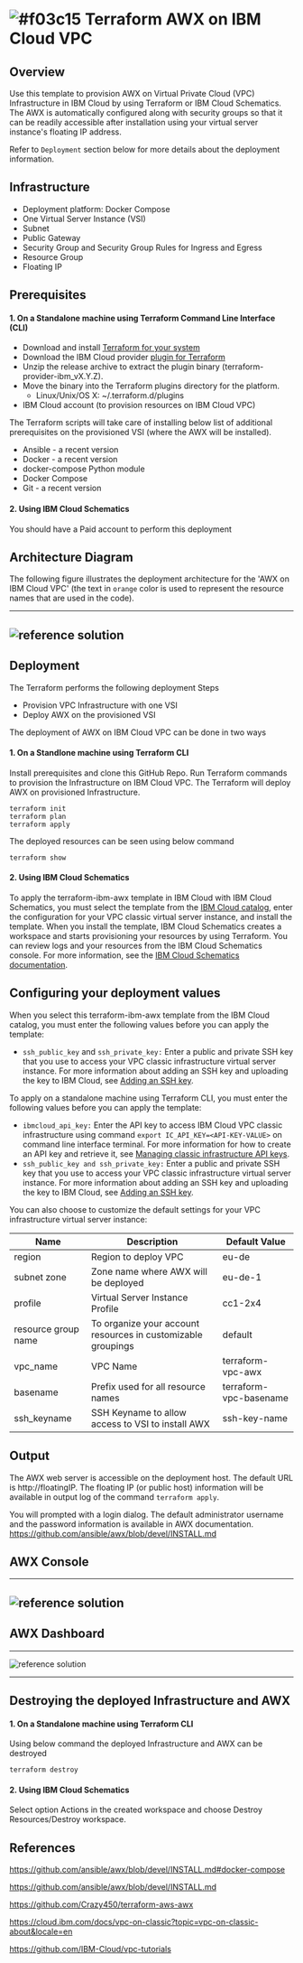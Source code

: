 # ![#f03c15](https://placehold.it/15/f03c15/000000?text=+) Terraform AWX on IBM Cloud VPC

## Overview

Use this template to provision AWX on Virtual Private Cloud (VPC) Infrastructure in IBM Cloud by using Terraform or IBM Cloud Schematics. The AWX is automatically configured along with security groups so that it can be readily accessible after installation using your virtual server instance's floating IP address.

Refer to `Deployment` section below for more details about the deployment information.

## Infrastructure

* Deployment platform: Docker Compose
* One Virtual Server Instance (VSI)
* Subnet
* Public Gateway
* Security Group and Security Group Rules for Ingress and Egress
* Resource Group
* Floating IP

## Prerequisites

#### 1. On a Standalone machine using Terraform Command Line Interface (CLI)

* Download and install [Terraform for your system](https://learn.hashicorp.com/terraform/getting-started/install.html)
* Download the IBM Cloud provider [plugin for Terraform](https://github.com/IBM-Cloud/terraform-provider-ibm/releases)
* Unzip the release archive to extract the plugin binary (terraform-provider-ibm_vX.Y.Z).
* Move the binary into the Terraform plugins directory for the platform.
    * Linux/Unix/OS X: ~/.terraform.d/plugins
* IBM Cloud account (to provision resources on IBM Cloud VPC)

The Terraform scripts will take care of installing below list of additional prerequisites on the provisioned VSI (where the AWX will be installed).

* Ansible - a recent version
* Docker - a recent version
* docker-compose Python module
* Docker Compose
* Git - a recent version 

#### 2. Using IBM Cloud Schematics
You should have a Paid account to perform this deployment


## Architecture Diagram

The following figure illustrates the deployment architecture for the 'AWX on IBM Cloud VPC' (the text in `orange` color is used to represent the resource names that are used in the code).

---
![reference solution](https://github.ibm.com/epradeepk/Terraform-AWX/blob/master/diagrams/TerraformAWX.png)
---


## Deployment

The Terraform performs the following deployment Steps

- Provision VPC Infrastructure with one VSI 
- Deploy AWX on the provisioned VSI 

The deployment of AWX on IBM Cloud VPC can be done in two ways

#### 1. On a Standlone machine using Terraform CLI

Install prerequisites and clone this GitHub Repo. Run Terraform commands to provision the Infrastructure on IBM Cloud VPC. The Terraform will deploy AWX on provisioned Infrastructure.

```
terraform init
terraform plan
terraform apply
```

The deployed resources can be seen using below command

```terraform show```

#### 2. Using IBM Cloud Schematics
To apply the terraform-ibm-awx template in IBM Cloud with IBM Cloud Schematics, you must select the template from the [IBM Cloud catalog](https://cloud.ibm.com/catalog#software), enter the configuration for your VPC classic virtual server instance, and install the template. When you install the template, IBM Cloud Schematics creates a workspace and starts provisioning your resources by using Terraform. You can review logs and your resources from the IBM Cloud Schematics console. For more information, see the [IBM Cloud Schematics documentation](https://cloud.ibm.com/docs/schematics?topic=schematics-about-schematics).


##  Configuring your deployment values
When you select this terraform-ibm-awx template from the IBM Cloud catalog, you must enter the following values before you can apply the template:
  * `ssh_public_key` and `ssh_private_key:` Enter a public and private SSH key that you use to access your VPC classic infrastructure virtual server instance. For more information about adding an SSH key and uploading the key to IBM Cloud, see [Adding an SSH key](https://cloud.ibm.com/docs/infrastructure/ssh-keys?topic=ssh-keys-adding-an-ssh-key).

To apply on a standalone machine using Terraform CLI, you must enter the following values before you can apply the template:
  * `ibmcloud_api_key:` Enter the API key to access IBM Cloud VPC classic infrastructure using command
    ```export IC_API_KEY=<API-KEY-VALUE>``` on command line interface terminal.
    For more information for how to create an API key and retrieve it, see [Managing classic infrastructure API keys](https://cloud.ibm.com/docs/iam?topic=iam-classic_keys). 
   * `ssh_public_key and ssh_private_key:` Enter a public and private SSH key that you use to access your VPC classic infrastructure virtual server instance. For more information about adding an SSH key and uploading the key to IBM Cloud, see [Adding an SSH key](https://cloud.ibm.com/docs/infrastructure/ssh-keys?topic=ssh-keys-adding-an-ssh-key).


You can also choose to customize the default settings for your VPC infrastructure virtual server instance:



  Name               | Description                         | Default Value |
| -------------------| ------------------------------------|----------------
| region | Region to deploy VPC | eu-de
| subnet zone        | Zone name where AWX will be deployed| eu-de-1
| profile | Virtual Server Instance Profile | cc1-2x4
| resource group name | To organize your account resources in customizable groupings | default
| vpc_name | VPC Name | terraform-vpc-awx
| basename | Prefix used for all resource names | terraform-vpc-basename
| ssh_keyname | SSH Keyname to allow access to VSI to install AWX | ssh-key-name


## Output

The AWX web server is accessible on the deployment host. The default URL is http://floatingIP.
The floating IP (or public host) information will be available in output log of the command ```terraform apply```.

You will prompted with a login dialog. The default administrator username and the password information is available in AWX documentation.
https://github.com/ansible/awx/blob/devel/INSTALL.md

## AWX Console
---
![reference solution](https://github.ibm.com/epradeepk/Terraform-AWX/blob/master/diagrams/AWX_Login_Page.png)
---
 
## AWX Dashboard
---
![reference solution](https://github.ibm.com/epradeepk/Terraform-AWX/blob/master/diagrams/AWX_Dashboard.png)

---

## Destroying the deployed Infrastructure and AWX

#### 1. On a Standalone machine using Terraform CLI
Using below command the deployed Infrastructure and AWX can be destroyed

```terraform destroy```

#### 2. Using IBM Cloud Schematics
Select option Actions in the created workspace and choose Destroy Resources/Destroy workspace.


## References

https://github.com/ansible/awx/blob/devel/INSTALL.md#docker-compose

https://github.com/ansible/awx/blob/devel/INSTALL.md

https://github.com/Crazy450/terraform-aws-awx

https://cloud.ibm.com/docs/vpc-on-classic?topic=vpc-on-classic-about&locale=en

https://github.com/IBM-Cloud/vpc-tutorials


